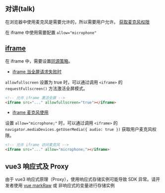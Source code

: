 ## 对讲(talk)

在浏览器中使用麦克风是需要允许的，所以需要用户允许。 [获取麦克风权限](https://developer.mozilla.org/zh-CN/docs/Web/API/WebRTC_API/Build_a_phone_with_peerjs/Connect_peers/Get_microphone_permission)

在 iframe 中使用需要配置 `allow="microphone"`

## [iframe](https://developer.mozilla.org/zh-CN/docs/Web/HTML/Reference/Elements/iframe)

在 iframe 中，需要设置[同源策略](https://developer.mozilla.org/zh-CN/docs/Web/HTTP/Reference/Headers/Permissions-Policy#iframe)。

- [iframe 当全屏请求失败时](https://developer.mozilla.org/zh-CN/docs/Web/API/Fullscreen_API/Guide#%E5%BD%93%E5%85%A8%E5%B1%8F%E8%AF%B7%E6%B1%82%E5%A4%B1%E8%B4%A5%E6%97%B6)

`allowfullscreen` 设置为 true 时，可以通过调用 `<iframe>` 的 `requestFullscreen()` 方法激活全屏模式。

```html
<!-- 允许 iframe 激活全屏 -->
<iframe src="..." allowfullscreen="true"></iframe>
```

- [iframe 麦克风使用](https://developer.mozilla.org/zh-CN/docs/Web/HTML/Reference/Elements/iframe#allow)

设置 `allow="microphone;"` 时，可以通过调用 `<iframe>` 的 `navigator.mediaDevices.getUserMedia({ audio: true })` 获取用户麦克风权限。

```html
<!-- 允许 iframe 访问麦克风 -->
<iframe src="..." allow="microphone;"></iframe>
```

## vue3 响应式及 Proxy

由于 vue3 响应式原理（Proxy），使用响应式存储实例可能导致 SDK 异常。请开发者使用 [vue markRaw](https://cn.vuejs.org/api/reactivity-advanced#markraw) 或 非响应式的变量进行存储实例
